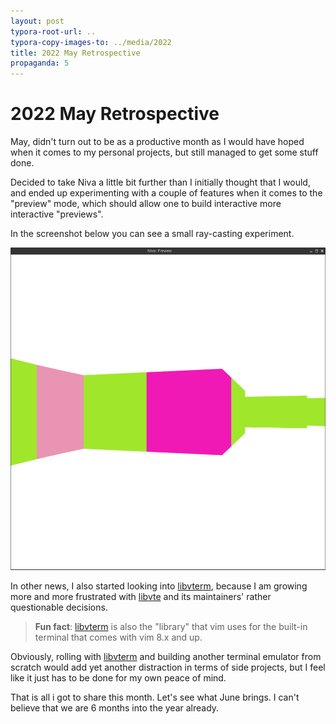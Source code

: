```yaml
---
layout: post
typora-root-url: ..
typora-copy-images-to: ../media/2022
title: 2022 May Retrospective
propaganda: 5
---
```

2022 May Retrospective
======================
May, didn't turn out to be as a productive month as I would have hoped when it comes to my personal projects, but still managed to get some stuff done.

Decided to take Niva a little bit further than I initially thought that I would, and ended up experimenting with a couple of features when it comes to the "preview" mode, which should allow one to build interactive more interactive "previews".

In the screenshot below you can see a small ray-casting experiment.

![image-20220601122104713](/media/2022/niva-raycast.png)

In other news, I also started looking into [libvterm][libvterm], because I am growing more and more frustrated with [libvte][libvte] and its maintainers' rather questionable decisions.

> **Fun fact**: [libvterm][libvterm] is also the "library" that vim uses for the built-in terminal that comes with vim 8.x and up.

Obviously, rolling with [libvterm][libvterm] and building another terminal emulator from scratch would add yet another distraction in terms of side projects, but I feel like it just has to be done for my own peace of mind.

That is all i got to share this month. Let's see what June brings. I can't believe that we are 6 months into the year already.

[libvterm]: https://www.leonerd.org.uk/code/libvterm/
[libvte]: https://github.com/GNOME/vte

